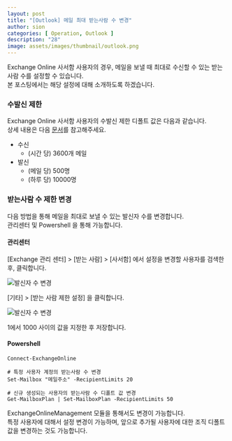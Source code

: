 ```yaml
---
layout: post
title: "[Outlook] 메일 최대 받는사람 수 변경"
author: sion
categories: [ Operation, Outlook ]
description: "28"
image: assets/images/thumbnail/outlook.png
---
```


Exchange Online 사서함 사용자의 경우, 메일을 보낼 때 최대로 수신할 수 있는 받는사람 수를 설정할 수 있습니다.  
본 포스팅에서는 해당 설정에 대해 소개하도록 하겠습니다.  


### 수발신 제한

Exchange Online 사서함 사용자의 수발신 제한 디폴트 값은 다음과 같습니다.  
상세 내용은 다음 [문서][1]를 참고해주세요.  

- 수신
    - (시간 당) 3600개 메일
- 발신
    - (메일 당) 500명
    - (하루 당) 10000명


### 받는사람 수 제한 변경

다음 방법을 통해 메일을 최대로 보낼 수 있는 발신자 수를 변경합니다.  
관리센터 및 Powershell 을 통해 가능합니다.  

#### 관리센터

[Exchange 관리 센터] > [받는 사람] > [사서함] 에서 설정을 변경할 사용자를 검색한 후, 클릭합니다.  

<img src="{{site.baseurl}}/assets/images/28/1.PNG" title="발신자 수 변경">

[기타] > [받는 사람 제한 설정] 을 클릭합니다.  

<img src="{{site.baseurl}}/assets/images/28/2.PNG" title="발신자 수 변경">

1에서 1000 사이의 값을 지정한 후 저장합니다.  

#### Powershell

```
Connect-ExchangeOnline

# 특정 사용자 계정의 받는사람 수 변경
Set-Mailbox "메일주소" -RecipientLimits 20

# 신규 생성되는 사용자의 받는사람 수 디폴트 값 변경
Get-MailboxPlan | Set-MailboxPlan -RecipientLimits 50
```
ExchangeOnlineManagement 모듈을 통해서도 변경이 가능합니다.  
특정 사용자에 대해서 설정 변경이 가능하며, 앞으로 추가될 사용자에 대한 조직 디폴트 값을 변경하는 것도 가능합니다.  

[1]: ("https://learn.microsoft.com/en-us/office365/servicedescriptions/exchange-online-service-description/exchange-online-limits#receiving-and-sending-limits")
[2]: ("https://sixxon.github.io/operation/outlook/2024/02/26/20_%EC%82%AD%EC%A0%9C%EB%90%9C-%EB%A9%94%EC%9D%BC-%EB%B0%8F-%EC%82%AC%EC%84%9C%ED%95%A8.html")